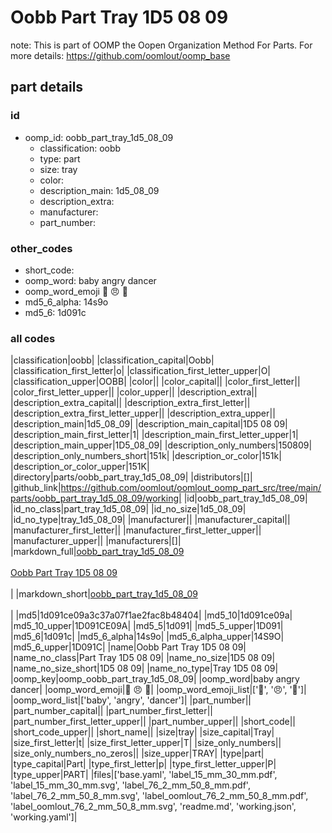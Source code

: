 # Oobb Part Tray 1D5 08 09  

note: This is part of OOMP the Oopen Organization Method For Parts. For more details: https://github.com/oomlout/oomp_base

##  part details





### id
* oomp_id: oobb_part_tray_1d5_08_09
  * classification: oobb
  * type: part
  * size: tray
  * color: 
  * description_main: 1d5_08_09
  * description_extra: 
  * manufacturer: 
  * part_number: 

### other_codes
* short_code: 
* oomp_word: baby angry dancer
* oomp_word_emoji :baby: :angry: :dancer:
* md5_6_alpha: 14s9o
* md5_6: 1d091c

### all codes 
|classification|oobb|
|classification_capital|Oobb|
|classification_first_letter|o|
|classification_first_letter_upper|O|
|classification_upper|OOBB|
|color||
|color_capital||
|color_first_letter||
|color_first_letter_upper||
|color_upper||
|description_extra||
|description_extra_capital||
|description_extra_first_letter||
|description_extra_first_letter_upper||
|description_extra_upper||
|description_main|1d5_08_09|
|description_main_capital|1D5 08 09|
|description_main_first_letter|1|
|description_main_first_letter_upper|1|
|description_main_upper|1D5_08_09|
|description_only_numbers|150809|
|description_only_numbers_short|151k|
|description_or_color|151k|
|description_or_color_upper|151K|
|directory|parts/oobb_part_tray_1d5_08_09|
|distributors|[]|
|github_link|https://github.com/oomlout/oomlout_oomp_part_src/tree/main/parts/oobb_part_tray_1d5_08_09/working|
|id|oobb_part_tray_1d5_08_09|
|id_no_class|part_tray_1d5_08_09|
|id_no_size|1d5_08_09|
|id_no_type|tray_1d5_08_09|
|manufacturer||
|manufacturer_capital||
|manufacturer_first_letter||
|manufacturer_first_letter_upper||
|manufacturer_upper||
|manufacturers|[]|
|markdown_full|[oobb_part_tray_1d5_08_09](https://github.com/oomlout/oomlout_oomp_part_src/tree/main/parts/oobb_part_tray_1d5_08_09/working)<br>[](https://github.com/oomlout/oomlout_oomp_part_src/tree/main/parts/oobb_part_tray_1d5_08_09/working)<br>[Oobb Part Tray 1D5 08 09](https://github.com/oomlout/oomlout_oomp_part_src/tree/main/parts/oobb_part_tray_1d5_08_09/working)<br><br>|
|markdown_short|[oobb_part_tray_1d5_08_09](https://github.com/oomlout/oomlout_oomp_part_src/tree/main/parts/oobb_part_tray_1d5_08_09/working)<br><br>|
|md5|1d091ce09a3c37a07f1ae2fac8b48404|
|md5_10|1d091ce09a|
|md5_10_upper|1D091CE09A|
|md5_5|1d091|
|md5_5_upper|1D091|
|md5_6|1d091c|
|md5_6_alpha|14s9o|
|md5_6_alpha_upper|14S9O|
|md5_6_upper|1D091C|
|name|Oobb Part Tray 1D5 08 09|
|name_no_class|Part Tray 1D5 08 09|
|name_no_size|1D5 08 09|
|name_no_size_short|1D5 08 09|
|name_no_type|Tray 1D5 08 09|
|oomp_key|oomp_oobb_part_tray_1d5_08_09|
|oomp_word|baby angry dancer|
|oomp_word_emoji|:baby: :angry: :dancer:|
|oomp_word_emoji_list|[':baby:', ':angry:', ':dancer:']|
|oomp_word_list|['baby', 'angry', 'dancer']|
|part_number||
|part_number_capital||
|part_number_first_letter||
|part_number_first_letter_upper||
|part_number_upper||
|short_code||
|short_code_upper||
|short_name||
|size|tray|
|size_capital|Tray|
|size_first_letter|t|
|size_first_letter_upper|T|
|size_only_numbers||
|size_only_numbers_no_zeros||
|size_upper|TRAY|
|type|part|
|type_capital|Part|
|type_first_letter|p|
|type_first_letter_upper|P|
|type_upper|PART|
|files|['base.yaml', 'label_15_mm_30_mm.pdf', 'label_15_mm_30_mm.svg', 'label_76_2_mm_50_8_mm.pdf', 'label_76_2_mm_50_8_mm.svg', 'label_oomlout_76_2_mm_50_8_mm.pdf', 'label_oomlout_76_2_mm_50_8_mm.svg', 'readme.md', 'working.json', 'working.yaml']|
